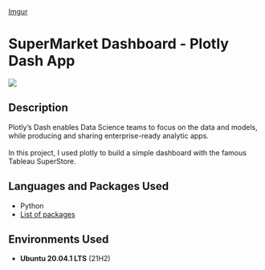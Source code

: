 

[Imgur](https://i.imgur.com/bgBAL0x.png)

# SuperMarket Dashboard - Plotly Dash App

![](https://i.imgur.com/bgBAL0x.png)
<h2>Description</h2>
Plotly’s Dash enables Data Science teams to focus on the data and models, while producing and sharing enterprise-ready analytic apps. 
<br></br>
In this project, I used plotly to build a simple dashboard with the famous Tableau SuperStore.

<h2>Languages and Packages Used</h2>

- Python
- [List of packages](https://github.com/graphshade/plotly_dash/blob/master/requirements.txt)

<h2>Environments Used </h2>

- <b>Ubuntu 20.04.1 LTS</b> (21H2)



